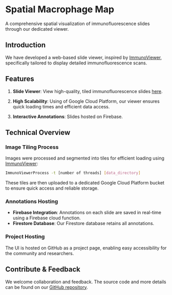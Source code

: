# Spatial Macrophage Map

A comprehensive spatial visualization of immunofluorescence slides through our dedicated viewer.

## **Introduction**

We have developed a web-based slide viewer, inspired by [ImmunoViewer](https://github.com/davidvi/ImmunoViewer), specifically tailored to display detailed immunofluorescence scans.

## **Features**

1. **Slide Viewer**: View high-quality, tiled immunofluorescence slides [here](https://magdalenamat.github.io/Spatial_MAC_Map/#/).
   
2. **High Scalability**: Using of Google Cloud Platform, our viewer ensures quick loading times and efficient data access.

3. **Interactive Annotations**: Slides hosted on Firebase.

## **Technical Overview**

### Image Tiling Process
Images were processed and segmented into tiles for efficient loading using [ImmunoViewer](https://github.com/davidvi/ImmunoViewer):

```bash
ImmunoViewerProcess -t [number of threads] [data_directory]
```

These tiles are then uploaded to a dedicated Google Cloud Platform bucket to ensure quick access and reliable storage.

### Annotations Hosting

- **Firebase Integration**: Annotations on each slide are saved in real-time using a Firebase cloud function.
- **Firestore Database**: Our Firestore database retains all annotations.

### Project Hosting

The UI is hosted on GitHub as a project page, enabling easy accessibility for the community and researchers.

## **Contribute & Feedback**

We welcome collaboration and feedback. The source code and more details can be found on our [GitHub repository](https://github.com/MagdalenaMat/Spatial_MAc_Map).

